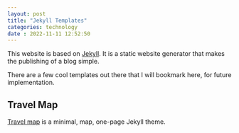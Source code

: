 ```yaml
---
layout: post
title: "Jekyll Templates" 
categories: technology
date : 2022-11-11 12:52:50
---
```

This website is based on [Jekyll](http://jekyllrb.com/). It is a static website generator that makes the publishing of a blog simple. 

There are a few cool templates out there that I will bookmark here, for future implementation. 

## Travel Map
[Travel map](https://jekyll-themes.com/jekyller/TravelMap) is a minimal, map, one-page Jekyll theme.
